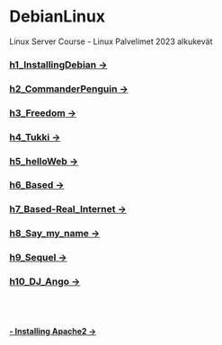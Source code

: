 # DebianLinux
Linux Server Course - Linux Palvelimet 2023 alkukevät


### [h1_InstallingDebian ->](https://github.com/LiljestromNadja/DebianLinux/blob/main/h1_InstallingDebian.md)  
### [h2_CommanderPenguin ->](https://github.com/LiljestromNadja/DebianLinux/blob/main/h2_CommanderPenguin.md)  
### [h3_Freedom ->](https://github.com/LiljestromNadja/DebianLinux/blob/main/h3_Freedom.md)  
### [h4_Tukki ->](https://github.com/LiljestromNadja/DebianLinux/blob/main/h4_Tukki.md)  
### [h5_helloWeb ->](https://github.com/LiljestromNadja/DebianLinux/blob/main/h5_helloWeb.md)  
### [h6_Based ->](https://github.com/LiljestromNadja/DebianLinux/blob/main/h6_Based.md)  
### [h7_Based-Real_Internet ->](https://github.com/LiljestromNadja/DebianLinux/blob/main/h7_Based-Real_Internet.md)  
### [h8_Say_my_name ->](https://github.com/LiljestromNadja/DebianLinux/blob/main/h8_Say_my_name.md)  
### [h9_Sequel ->](https://github.com/LiljestromNadja/DebianLinux/blob/main/h9_Sequel.md)  
### [h10_DJ_Ango ->](https://github.com/LiljestromNadja/DebianLinux/blob/main/h10_DJ_Ango.md)  
<br></br>

#### [- Installing Apache2 ->](https://github.com/LiljestromNadja/DebianLinux/blob/main/InstallingApache2.md)

